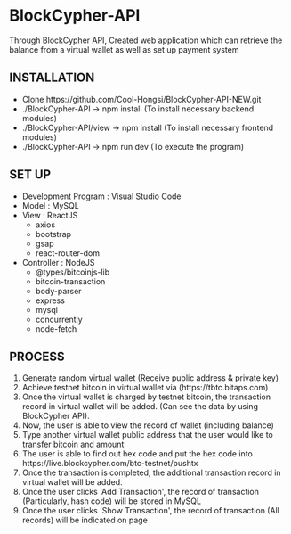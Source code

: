 # BlockCypher-API
<div>Through BlockCypher API, Created web application which can retrieve the balance from a virtual wallet as well as set up payment system</div>
<h2>INSTALLATION</h2>
<ul>
    <li>Clone https://github.com/Cool-Hongsi/BlockCypher-API-NEW.git</li>
    <li>./BlockCypher-API -> npm install (To install necessary backend modules)</li>
    <li>./BlockCypher-API/view -> npm install (To install necessary frontend modules)</li>
    <li>./BlockCypher-API -> npm run dev (To execute the program)</li>
</ul>
<h2>SET UP</h2>
<ul>
    <li>Development Program : Visual Studio Code</li>
    <li>Model : MySQL</li>
    <li>View : ReactJS
        <ul>
            <li>axios</li>
            <li>bootstrap</li>
            <li>gsap</li>
            <li>react-router-dom</li>
        </ul>
    </li>
    <li>Controller : NodeJS
        <ul>
            <li>@types/bitcoinjs-lib</li>
            <li>bitcoin-transaction</li>
            <li>body-parser</li>
            <li>express</li>
            <li>mysql</li>
            <li>concurrently</li>
            <li>node-fetch</li>
        </ul>
    </li>
</ul>
<h2>PROCESS</h2>
    <ol>
        <li>Generate random virtual wallet (Receive public address & private key)</li>
        <li>Achieve testnet bitcoin in virtual wallet via (https://tbtc.bitaps.com)</li>
        <li>Once the virtual wallet is charged by testnet bitcoin, the transaction record in virtual wallet will be added. (Can see the data by using BlockCypher API).</li>
        <li>Now, the user is able to view the record of wallet (including balance)</li>
        <li>Type another virtual wallet public address that the user would like to transfer bitcoin and amount</li>
        <li>The user is able to find out hex code and put the hex code into https://live.blockcypher.com/btc-testnet/pushtx</li>
        <li>Once the transaction is completed, the additional transaction record in virtual wallet will be added.</li>
        <li>Once the user clicks 'Add Transaction', the record of transaction (Particularly, hash code) will be stored in MySQL</li>
        <li>Once the user clicks 'Show Transaction', the record of transaction (All records) will be indicated on page</li>
    </ol>
